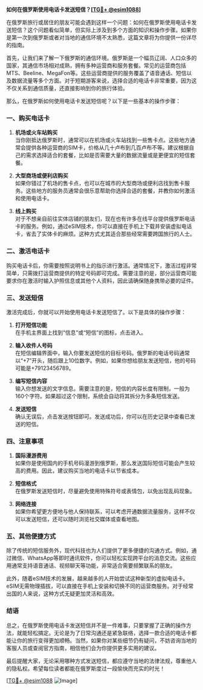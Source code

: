**如何在俄罗斯使用电话卡发送短信？[[TG💪+ @esim1088](https://t.me/s/esim1088)]**

在俄罗斯旅行或居住的朋友可能会遇到这样一个问题：如何在俄罗斯使用电话卡发送短信？这个问题看似简单，但实际上涉及到多个方面的知识和操作步骤。如果你是第一次到俄罗斯或者对当地的通信环境不太熟悉，这篇文章将为你提供一份详尽的指南。

首先，让我们来了解一下俄罗斯的通信环境。俄罗斯是一个幅员辽阔、人口众多的国家，其通信市场相对成熟，拥有多种运营商和服务套餐。常见的运营商包括MTS、Beeline、MegaFon等。这些运营商提供的服务覆盖了语音通话、短信以及数据流量等多个方面。对于短期游客来说，选择合适的电话卡非常重要，因为这不仅关系到通信质量，还直接影响到你的旅行体验。

那么，在俄罗斯如何使用电话卡发送短信呢？以下是一些基本的操作步骤：

### **一、购买电话卡**

1. **机场或火车站购买**  
   当你刚抵达俄罗斯时，通常可以在机场或火车站找到一些售卡点。这些地方通常会提供各种运营商的SIM卡，价格从几十卢布到几百卢布不等。建议根据自己的需求选择适合的套餐，比如是否需要大量的数据流量或是更便宜的短信套餐。

2. **大型商场或便利店购买**  
   如果你错过了机场的售卡点，也可以在城市的大型商场或便利店找到售卡服务。这些地方的服务员通常会很乐意帮助你选择合适的套餐，并教你如何激活和使用电话卡。

3. **线上购买**  
   对于不想亲自前往实体店铺的朋友们，现在也有许多在线平台提供俄罗斯电话卡的服务。例如，通过eSIM技术，你可以直接在手机上下载并安装虚拟电话卡，省去了实体卡的麻烦。这种方式尤其适合那些经常需要跨国旅行的人士。

### **二、激活电话卡**

购买电话卡后，你需要按照说明书上的指示进行激活。通常情况下，激活过程非常简单，只需拨打运营商提供的特定号码即可完成。需要注意的是，部分运营商可能要求你在激活时输入护照信息或其他个人资料，因此请确保随身携带必要的证件。

### **三、发送短信**

激活完成后，你就可以开始使用电话卡发送短信了。以下是具体的操作步骤：

1. **打开短信功能**  
   在手机主界面上找到“信息”或“短信”的图标，点击进入。

2. **输入收件人号码**  
   在短信编辑界面中，输入你要发送短信的目标号码。俄罗斯的电话号码通常以“+7”开头，随后跟上10位数字。例如，如果你想给朋友发送短信，他的号码可能是+79123456789。

3. **编写短信内容**  
   输入你想发送的文字信息。需要注意的是，短信的内容长度有限制，一般为160个字符。如果超过这个限制，系统会自动将其拆分为多条短信发送。

4. **发送短信**  
   确认无误后，点击发送按钮即可。发送成功后，你可以在历史记录中查看已发送的短信。

### **四、注意事项**

1. **国际漫游费用**  
   如果你是使用国内的手机号码漫游到俄罗斯，那么发送国际短信可能会产生较高的费用。因此，建议购买当地的电话卡以节省成本。

2. **短信格式**  
   在俄罗斯发送短信时，尽量避免使用特殊符号或表情包，以免出现乱码现象。

3. **网络连接**  
   如果你希望更方便地与他人保持联系，可以考虑开通数据流量服务，这样不仅可以发送短信，还可以随时浏览社交媒体或查看地图。

### **五、其他便捷方式**

除了传统的短信服务外，现代科技也为人们提供了更多便捷的沟通方式。例如，通过微信、WhatsApp等即时通讯软件，你可以轻松实现跨平台的消息交流。这些应用通常支持语音通话、视频聊天等功能，非常适合需要频繁联系的朋友。

此外，随着eSIM技术的发展，越来越多的人开始尝试这种新型的虚拟电话卡。eSIM无需物理插拔，可以直接在手机上安装和切换不同的运营商服务。对于经常出国的人来说，这种方式无疑更加灵活和高效。

### **结语**

总之，在俄罗斯使用电话卡发送短信并不是一件难事，只要掌握了正确的操作方法，就能轻松搞定。无论是为了日常沟通还是紧急联络，选择一款合适的电话卡都能让你的旅行变得更加顺畅。当然，如果你对某些细节仍有疑问，不妨咨询当地的客服人员或查阅官方指南，相信他们会为你提供更多实用的建议。

最后提醒大家，无论采用哪种方式发送短信，都应遵守当地的法律法规，尊重他人的隐私权。希望每位读者都能在俄罗斯度过一段愉快而充实的时光！

[[TG💪+ @esim1088](https://t.me/s/esim1088) ![Image](https://i.postimg.cc/4NQfJmqS/Snipaste-2025-05-13-00-14-12.png)]